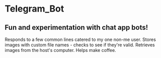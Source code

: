 # Telegram_Bot

## Fun and experimentation with chat app bots!
Responds to a few common lines catered to my one non-me user.
Stores images with custom file names - checks to see if they're valid.
Retrieves images from the host's computer.
Helps make coffee.